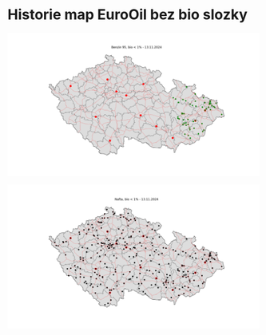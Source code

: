 # Historie map EuroOil bez bio slozky

![Stanice EuroOil bez bio slozky Benzin 95](https://github.com/jan-tomek/EuroOil_bez_bio_data/blob/main/stanice_kvalita_ben_nula.png)

![Stanice EuroOil bez bio slozky Nafta](https://github.com/jan-tomek/EuroOil_bez_bio_data/blob/main/stanice_kvalita_naf_nula.png)
